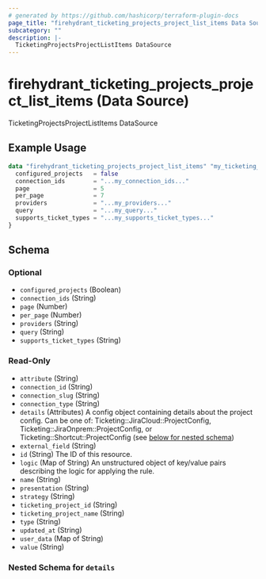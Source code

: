 ```yaml
---
# generated by https://github.com/hashicorp/terraform-plugin-docs
page_title: "firehydrant_ticketing_projects_project_list_items Data Source - terraform-provider-firehydrant"
subcategory: ""
description: |-
  TicketingProjectsProjectListItems DataSource
---
```


# firehydrant_ticketing_projects_project_list_items (Data Source)

TicketingProjectsProjectListItems DataSource

## Example Usage

```terraform
data "firehydrant_ticketing_projects_project_list_items" "my_ticketing_projects_projectlistitems" {
  configured_projects   = false
  connection_ids        = "...my_connection_ids..."
  page                  = 5
  per_page              = 7
  providers             = "...my_providers..."
  query                 = "...my_query..."
  supports_ticket_types = "...my_supports_ticket_types..."
}
```

<!-- schema generated by tfplugindocs -->
## Schema

### Optional

- `configured_projects` (Boolean)
- `connection_ids` (String)
- `page` (Number)
- `per_page` (Number)
- `providers` (String)
- `query` (String)
- `supports_ticket_types` (String)

### Read-Only

- `attribute` (String)
- `connection_id` (String)
- `connection_slug` (String)
- `connection_type` (String)
- `details` (Attributes) A config object containing details about the project config. Can be one of: Ticketing::JiraCloud::ProjectConfig, Ticketing::JiraOnprem::ProjectConfig, or Ticketing::Shortcut::ProjectConfig (see [below for nested schema](#nestedatt--details))
- `external_field` (String)
- `id` (String) The ID of this resource.
- `logic` (Map of String) An unstructured object of key/value pairs describing the logic for applying the rule.
- `name` (String)
- `presentation` (String)
- `strategy` (String)
- `ticketing_project_id` (String)
- `ticketing_project_name` (String)
- `type` (String)
- `updated_at` (String)
- `user_data` (Map of String)
- `value` (String)

<a id="nestedatt--details"></a>
### Nested Schema for `details`
